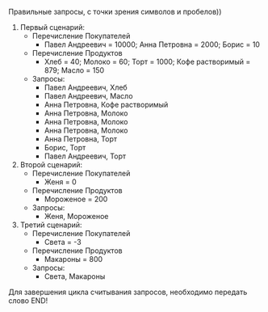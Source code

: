 Правильные запросы, с точки зрения символов и пробелов))
1) Первый сценарий:
   - Перечисление Покупателей
      - Павел Андреевич = 10000; Анна Петровна = 2000; Борис = 10
   - Перечисление Продуктов
      - Хлеб = 40; Молоко = 60; Торт = 1000; Кофе растворимый = 879; Масло = 150
   - Запросы:
      - Павел Андреевич, Хлеб 
      - Павел Андреевич, Масло 
      - Анна Петровна, Кофе растворимый 
      - Анна Петровна, Молоко 
      - Анна Петровна, Молоко 
      - Анна Петровна, Молоко 
      - Анна Петровна, Торт 
      - Борис, Торт 
      - Павел Андреевич, Торт
2) Второй сценарий:
   - Перечисление Покупателей
       - Женя = 0
   - Перечисление Продуктов
       - Мороженое = 200
   - Запросы:
       - Женя, Мороженое
3) Третий сценарий:
   - Перечисление Покупателей
       - Света = -3
   - Перечисление Продуктов
       - Макароны = 800
   - Запросы:
       - Света, Макароны

Для завершения цикла считывания запросов, необходимо передать слово END!